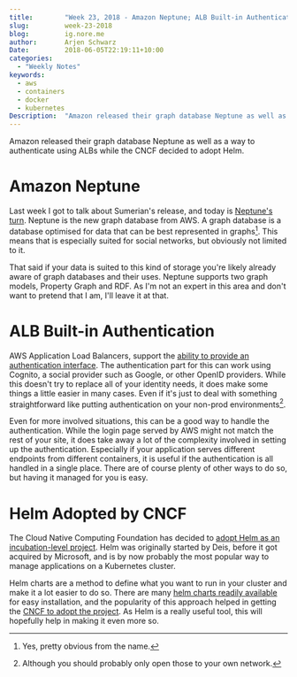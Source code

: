 ```yaml
---
title:        "Week 23, 2018 - Amazon Neptune; ALB Built-in Authentication; Helm in CNCF"
slug:         week-23-2018
blog:         ig.nore.me  
author:       Arjen Schwarz  
Date:         2018-06-05T22:19:11+10:00
categories:   
  - "Weekly Notes"
keywords:
  - aws
  - containers
  - docker
  - kubernetes 
Description:  "Amazon released their graph database Neptune as well as a way to authenticate using ALBs while the CNCF decided to adopt Helm."
---
```


Amazon released their graph database Neptune as well as a way to authenticate using ALBs while the CNCF decided to adopt Helm.

# Amazon Neptune

Last week I got to talk about Sumerian's release, and today is [Neptune's turn](https://aws.amazon.com/blogs/aws/amazon-neptune-generally-available/). Neptune is the new graph database from AWS. A graph database is a database optimised for data that can be best represented in graphs[^1]. This means that is especially suited for social networks, but obviously not limited to it. 

That said if your data is suited to this kind of storage you're likely already aware of graph databases and their uses. Neptune supports two graph models, Property Graph and RDF. As I'm not an expert in this area and don't want to pretend that I am, I'll leave it at that.

# ALB Built-in Authentication

AWS Application Load Balancers, support the [ability to provide an authentication interface](https://aws.amazon.com/blogs/aws/built-in-authentication-in-alb/). The authentication part for this can work using Cognito, a social provider such as Google, or other OpenID providers. While this doesn't try to replace all of your identity needs, it does make some things a little easier in many cases. Even if it's just to deal with something straightforward like putting authentication on your non-prod environments[^2].

Even for more involved situations, this can be a good way to handle the authentication. While the login page served by AWS might not match the rest of your site, it does take away a lot of the complexity involved in setting up the authentication. Especially if your application serves different endpoints from different containers, it is useful if the authentication is all handled in a single place. There are of course plenty of other ways to do so, but having it managed for you is easy.

# Helm Adopted by CNCF

The Cloud Native Computing Foundation has decided to [adopt Helm as an incubation-level project](https://www.helm.sh/blog/index.html). Helm was originally started by Deis, before it got acquired by Microsoft, and is by now probably the most popular way to manage applications on a Kubernetes cluster. 

Helm charts are a method to define what you want to run in your cluster and make it a lot easier to do so. There are many [helm charts readily available](https://github.com/kubernetes/charts) for easy installation, and the popularity of this approach helped in getting the [CNCF to adopt the project](https://www.cncf.io/blog/2018/06/01/cncf-to-host-helm/). As Helm is a really useful tool, this will hopefully help in making it even more so.

[^1]:	Yes, pretty obvious from the name.

[^2]:	Although you should probably only open those to your own network.

